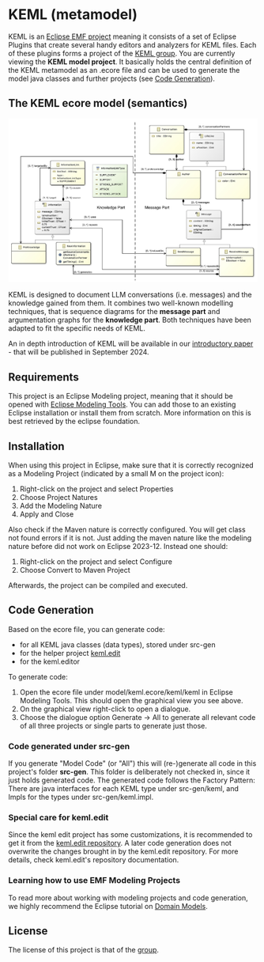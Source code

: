 # KEML (metamodel)

KEML is an [Eclipse EMF project](https://projects.eclipse.org/projects/modeling.emf.emf) meaning it consists of a set of Eclipse Plugins that create several handy editors and analyzers for KEML files. Each of these plugins forms a project of the [KEML group](https://github.com/keml-group). You are currently viewing the **KEML model project**. It basically holds the central definition of the KEML metamodel as an .ecore file and can be used to generate the model java classes and further projects (see [Code Generation](#Code-Generation)).

## The KEML ecore model (semantics)

![KEML model v2.0.0](model/keml.jpg "KEML model in v2.0.0")

KEML is designed to document LLM conversations (i.e. messages) and the knowledge gained from them.
It combines two well-known modelling techniques, that is sequence diagrams for the **message part** and argumentation graphs for the **knowledge part**.
Both techniques have been adapted to fit the specific needs of KEML.

An in depth introduction of KEML will be available in our [introductory paper](https://doi.org/10.1145/3652620.3687809) - that will be published in September 2024.


## Requirements
This project is an Eclipse Modeling project, meaning that it should be opened with [Eclipse Modeling Tools](https://www.eclipse.org/downloads/packages/release/2024-03/r/eclipse-modeling-tools). You can add those to an existing Eclipse installation or install them from scratch. More information on this is best retrieved by the eclipse foundation.

## Installation
When using this project in Eclipse, make sure that it is correctly recognized as a Modeling Project (indicated by a small M on the project icon):

1. Right-click on the project and select Properties
2. Choose Project Natures
3. Add the Modeling Nature
4. Apply and Close

Also check if the Maven nature is correctly configured. You will get class not found errors if it is not. Just adding the maven nature like the modeling nature before did not work on Eclipse 2023-12. Instead one should:

1. Right-click on the project and select Configure
2. Choose Convert to Maven Project

Afterwards, the project can be compiled and executed.

## Code Generation
Based on the ecore file, you can generate code:
* for all KEML java classes (data types), stored under src-gen
* for the helper project [keml.edit](https://github.com/keml-group/keml.edit)
* for the keml.editor

To generate code:
1. Open the ecore file under model/keml.ecore/keml/keml in Eclipse Modeling Tools.
This should open the graphical view you see above.
2. On the graphical view right-click to open a dialogue.
3. Choose the dialogue option Generate -> All to generate all relevant code of all three projects or single parts to generate just those.

### Code generated under src-gen
If you generate "Model Code" (or "All") this will (re-)generate all code in this project's folder **src-gen**. This folder is deliberately not checked in, since it just holds generated code.
The generated code follows the Factory Pattern:
There are java interfaces for each KEML type under src-gen/keml, and Impls for the types under src-gen/keml.impl.

### Special care for keml.edit
Since the keml edit project has some customizations, it is recommended to get it from the [keml.edit repository](https://github.com/keml-group/keml.edit). A later code generation does not overwrite the changes brought in by the keml.edit repository.
For more details, check keml.edit's repository documentation.

### Learning how to use EMF Modeling Projects
To read more about working with modeling projects and code generation, we highly recommend the Eclipse tutorial on [Domain Models](https://wiki.eclipse.org/Sirius/Tutorials/DomainModelTutorial).


## License
The license of this project is that of the [group](https://github.com/keml-group).
